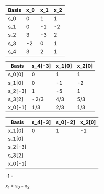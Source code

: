 | Basis | x_0 | x_1 | x_2 |
| ----- | --- | --- | --- |
| s_0   | 0   | 1   | 1   |
| s_1   | 0   | -1  | -2  |
| s_2   | 3   | -3  | 2   |
| s_3   | -2  | 0   | 1   |
| s_4   | 3   | 2   | 1   |

| Basis   | s_4[-3] | x_1[0] | x_2[0] |
| ------- | ------- | ------ | ------ |
| s_0[0]  | 0       | 1      | 1      |
| s_1[0]  | 0       | -1     | -2     |
| s_2[-3] | 1       | -5     | 1      |
| s_3[2]  | -2/3    | 4/3    | 5/3    |
| x_0[-1] | 1/3     | 2/3    | 1/3    |

| Basis   | s_4[-3] | s_0[-2] | x_2[0] |
| ------- | ------- | ------- | ------ |
| x_1[0]  | 0       | 1       | -1     | 
| s_1[0]  |         |         |        |
| s_2[-3] |         |         |        |
| s_3[2]  |         |         |        |
| x_0[-1] |         |         |        |


-1 = 




$x_{1}=s_{0}-x_{2}$